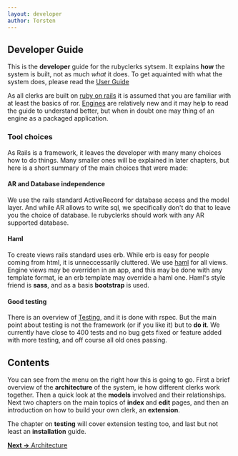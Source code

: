 ```yaml
---
layout: developer
author: Torsten
---
```


## Developer Guide

This is the **developer** guide for the rubyclerks sytsem. It explains **how** the system is built, not 
as much *what* it does. To get aquainted with what the system does, please read the [User Guide](/user_guide/01_index.html) 

As all clerks are built on [ruby on rails](http://rubyonrails.org/) it is assumed that you are familiar with at least the 
basics of ror. [Engines](http://guides.rubyonrails.org/v4.1.8/engines.html) are relatively new and it may help to read the
guide to understand better, but when in doubt one may thing of an engine as a packaged application.

### Tool choices

As Rails is a framework, it leaves the developer with many many choices how to do things. Many smaller ones will be explained in later chapters, but here is a short summary of the main choices that were made:

#### AR and Database independence

We use the rails standard ActiveRecord for database access and the model layer. And while AR allows to write sql, we 
specifically don't do that to leave you the choice of database. Ie rubyclerks should work with any AR supported database.

#### Haml

To create views rails standard uses erb. While erb is easy for people coming from html, it is unneccessarily cluttered.
We use [haml](http://haml.info/) for all views. Engine views may be overriden in an app, and this may be done with any 
template format, ie an erb template may override a haml one.
Haml's style friend is **sass**, and as a basis **bootstrap** is used.

#### Good testing

There is an overview of [Testing](/06_testing.html), and it is done with rspec. But the main point about testing is not
the framework (or if you like it) but to **do it**. We currently have close to 400 tests and no bug gets fixed
or feature added with more testing, and off course all old ones passing.

## Contents

You can see from the menu on the right how this is going to go. First a brief overview of the **architecture** of the
system, ie how different clerks work together. Then a quick look at the **models** involved and their relationships.
Next two chapters on the main topics of **index** and **edit** pages, and then an introduction on how to build your 
own clerk, an **extension**.

The chapter on **testing** will cover extension testing too, and last but not least an **installation** guide.


   [**Next ->** Architecture](02_architecture.html)


